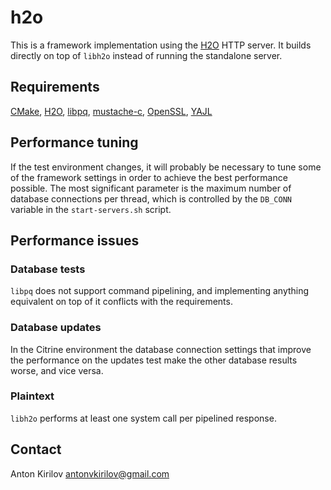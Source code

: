 # h2o

This is a framework implementation using the [H2O](https://h2o.examp1e.net) HTTP server. It builds directly on top of `libh2o` instead of running the standalone server.

## Requirements

[CMake](https://cmake.org), [H2O](https://h2o.examp1e.net), [libpq](https://www.postgresql.org), [mustache-c](https://github.com/x86-64/mustache-c), [OpenSSL](https://www.openssl.org), [YAJL](https://lloyd.github.io/yajl)

## Performance tuning

If the test environment changes, it will probably be necessary to tune some of the framework settings in order to achieve the best performance possible. The most significant parameter is the maximum number of database connections per thread, which is controlled by the `DB_CONN` variable in the `start-servers.sh` script.

## Performance issues

### Database tests

`libpq` does not support command pipelining, and implementing anything equivalent on top of it conflicts with the requirements.

### Database updates

In the Citrine environment the database connection settings that improve the performance on the updates test make the other database results worse, and vice versa.

### Plaintext

`libh2o` performs at least one system call per pipelined response.

## Contact

Anton Kirilov <antonvkirilov@gmail.com>
